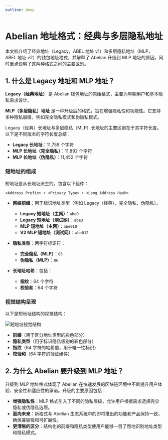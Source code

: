 ```yaml
---
outline: deep
---
```


# Abelian 地址格式：经典与多层隐私地址

本文档介绍了经典地址（Legacy，ABEL 地址 v1）和多层隐私地址（MLP，ABEL 地址 v2）的钱包地址格式，并解释了 Abelian 升级到 MLP 地址的原因，同时重点说明了这两种格式之间的主要区别。

## 1. 什么是 Legacy 地址和 MLP 地址？

**Legacy（经典地址）** 是 Abelian 钱包地址的原始格式，主要为早期用户和基本隐私需求设计。

**MLP（多层隐私）地址** 是一种升级后的格式，旨在增强隐私性和功能性。它支持多种隐私层级，例如完全隐私模式和伪隐私模式。

Legacy（经典）长地址与多层隐私（MLP）长地址的主要区别在于其字符长度。以下是不同版本的字符长度总结：

- **Legacy 长地址**：11,759 个字符  
- **MLP 长地址（完全隐私）**：11,892 个字符  
- **MLP 长地址（伪隐私）**：11,452 个字符  

### 短地址的组成

短地址是从长地址派生的，包含以下组件：

```text
<Address Prefix> + <Privacy Type> + <Long Address Hash>
```

- **网络前缀**：用于标识地址类型（例如 Legacy（经典）、完全隐私、伪隐私）。  
  - **Legacy 短地址（主网）**：`abe0`  
  - **Legacy 短地址（测试网）**：`abe3`  
  - **MLP 短地址（主网）**：`abe010`  
  - **V2 MLP 短地址（测试网）**：`abe012`  

- **隐私类型**：两字符标识符：  
  - **完全隐私（MLP）**：`05`  
  - **伪隐私（MLP）**：`06`  

- **长地址哈希**：包括：  
  - **指纹**：64 个字符  
  - **校验和**：64 个字符  

### 视觉结构呈现

以下是短地址结构的视觉结构：

![短地址视觉结构](/address/format-zh.png)

- **前缀**（用于区分地址类型的彩色部分）  
- **隐私类型**（用于标识隐私级别的彩色部分）  
- **指纹**（64 字符的哈希值，用于唯一性标识）  
- **校验和**（64 字符的验证组件）  

## 2. 为什么 Abelian 要升级到 MLP 地址？

升级到 MLP 地址格式体现了 Abelian 在快速发展的区块链环境中不断提升用户体验、安全性和适应性的承诺。升级的主要原因包括：

- **增强隐私性**：MLP 格式引入了不同的隐私层级，允许用户根据需求选择完全隐私或伪隐私选项。  
- **面向未来**：新格式与 Abelian 生态系统中的即将推出的功能和产品保持一致，确保兼容性和可扩展性。  
- **更清晰的区分**：结构化的前缀和隐私类型使用户能够一目了然地识别地址类型和隐私模式。  
